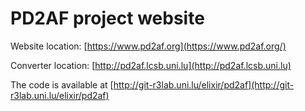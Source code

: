 # PD2AF project website 

Website location: [https://www.pd2af.org](https://www.pd2af.org/)  

Converter location: [http://pd2af.lcsb.uni.lu](http://pd2af.lcsb.uni.lu)  

The code is available at [http://git-r3lab.uni.lu/elixir/pd2af](http://git-r3lab.uni.lu/elixir/pd2af)  

